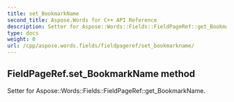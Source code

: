 ```yaml
---
title: set_BookmarkName
second_title: Aspose.Words for C++ API Reference
description: Setter for Aspose::Words::Fields::FieldPageRef::get_BookmarkName. 
type: docs
weight: 0
url: /cpp/aspose.words.fields/fieldpageref/set_bookmarkname/
---
```

## FieldPageRef.set_BookmarkName method


Setter for Aspose::Words::Fields::FieldPageRef::get_BookmarkName. 


